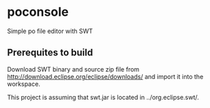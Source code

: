 # poconsole
Simple po file editor with SWT

## Prerequites to build

Download SWT binary and source zip file from http://download.eclipse.org/eclipse/downloads/ and import it into the workspace.

This project is assuming that swt.jar is located in ../org.eclipse.swt/.
